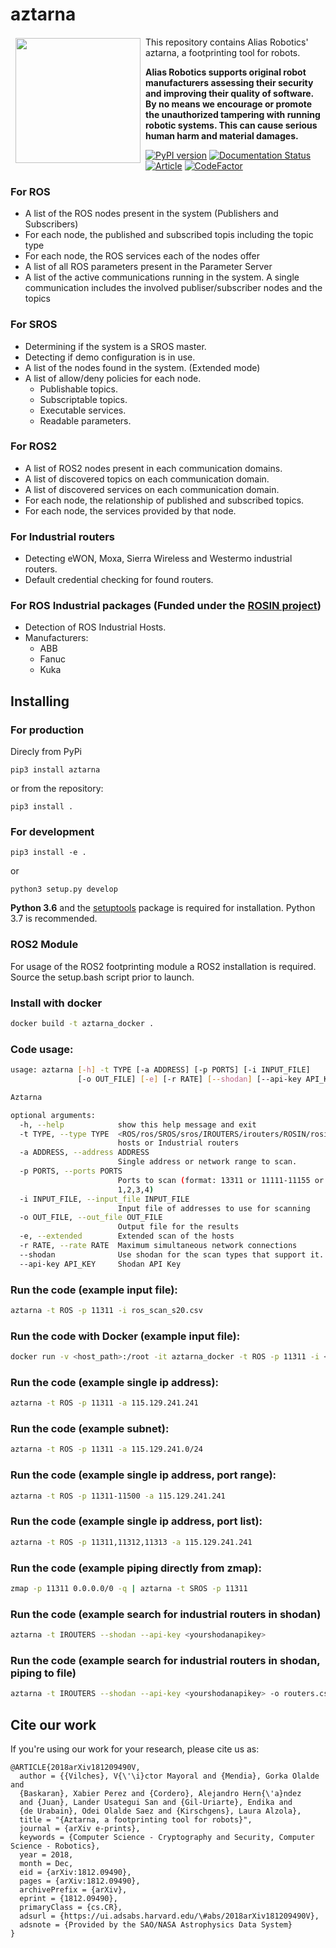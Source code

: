 # aztarna
<a href="http://www.aliasrobotics.com"><img src="https://aliasrobotics.com/images/logo.png" align="left" hspace="8" vspace="2" width="200"></a>

This repository contains Alias Robotics' aztarna, a footprinting tool for robots.

**Alias Robotics supports original robot manufacturers assessing their security and improving their quality of software. By no means we encourage or promote the unauthorized tampering with running robotic systems. This can cause serious human harm and material damages.**

[![PyPI version](https://badge.fury.io/py/aztarna.svg)](https://badge.fury.io/py/aztarna)   [![Documentation Status](https://readthedocs.org/projects/aztarna/badge/?version=latest)](https://aztarna.readthedocs.io/en/latest/?badge=latest)    [![Article](https://img.shields.io/badge/article-arxiv%3A1812.09490-red.svg)](https://arxiv.org/pdf/1812.09490.pdf) [![CodeFactor](https://www.codefactor.io/repository/github/aliasrobotics/aztarna/badge/master)](https://www.codefactor.io/repository/github/aliasrobotics/aztarna/overview/master)


### For ROS
* A list of the ROS nodes present in the system (Publishers and Subscribers)
* For each node, the published and subscribed topis including the topic type
* For each node, the ROS services each of the nodes offer
* A list of all ROS parameters present in the Parameter Server
* A list of the active communications running in the system. A single communication includes the involved publiser/subscriber nodes and the topics

### For SROS
* Determining if the system is a SROS master.
* Detecting if demo configuration is in use.
* A list of the nodes found in the system. (Extended mode)
* A list of allow/deny policies for each node.
  * Publishable topics.
  * Subscriptable topics.
  * Executable services.
  * Readable parameters.
  
  
### For ROS2
* A list of ROS2 nodes present in each communication domains.
* A list of discovered topics on each communication domain.
* A list of discovered services on each communication domain.
* For each node, the relationship of published and subscribed topics.
* For each node, the services provided by that node.

### For Industrial routers
*  Detecting eWON, Moxa, Sierra Wireless and Westermo industrial routers.
*  Default credential checking for found routers.

### For ROS Industrial packages **(Funded under the [ROSIN project](http://rosin-project.eu/))**
* Detection of ROS Industrial Hosts.
* Manufacturers:
    * ABB
    * Fanuc
    * Kuka
        

## Installing
### For production
Direcly from PyPi
```
pip3 install aztarna
```
or from the repository:
```
pip3 install .
```

### For development
```
pip3 install -e .
```
or
```
python3 setup.py develop
```
**Python 3.6** and the [setuptools](https://pypi.org/project/setuptools/) package is required for installation. 
Python 3.7 is recommended.


### ROS2 Module

For usage of the ROS2 footprinting module a ROS2 installation is required. Source the setup.bash script prior to launch.

### Install with docker
```bash
docker build -t aztarna_docker .
```

### Code usage:

```bash
usage: aztarna [-h] -t TYPE [-a ADDRESS] [-p PORTS] [-i INPUT_FILE]
               [-o OUT_FILE] [-e] [-r RATE] [--shodan] [--api-key API_KEY]

Aztarna

optional arguments:
  -h, --help            show this help message and exit
  -t TYPE, --type TYPE  <ROS/ros/SROS/sros/IROUTERS/irouters/ROSIN/rosin> Scan ROS, SROS
                        hosts or Industrial routers
  -a ADDRESS, --address ADDRESS
                        Single address or network range to scan.
  -p PORTS, --ports PORTS   
                        Ports to scan (format: 13311 or 11111-11155 or
                        1,2,3,4)
  -i INPUT_FILE, --input_file INPUT_FILE
                        Input file of addresses to use for scanning
  -o OUT_FILE, --out_file OUT_FILE
                        Output file for the results
  -e, --extended        Extended scan of the hosts
  -r RATE, --rate RATE  Maximum simultaneous network connections
  --shodan              Use shodan for the scan types that support it.
  --api-key API_KEY     Shodan API Key

```

### Run the code (example input file):

```bash
aztarna -t ROS -p 11311 -i ros_scan_s20.csv
```

### Run the code with Docker (example input file):
```bash
docker run -v <host_path>:/root -it aztarna_docker -t ROS -p 11311 -i <input_file>
```

### Run the code (example single ip address):

```bash
aztarna -t ROS -p 11311 -a 115.129.241.241
```

### Run the code (example subnet):

```bash
aztarna -t ROS -p 11311 -a 115.129.241.0/24
```

### Run the code (example single ip address, port range):

```bash
aztarna -t ROS -p 11311-11500 -a 115.129.241.241
```

### Run the code (example single ip address, port list):

```bash
aztarna -t ROS -p 11311,11312,11313 -a 115.129.241.241
```

### Run the code (example piping directly from zmap):

```bash
zmap -p 11311 0.0.0.0/0 -q | aztarna -t SROS -p 11311
```

### Run the code (example search for industrial routers in shodan)
```bash
aztarna -t IROUTERS --shodan --api-key <yourshodanapikey>
```

### Run the code (example search for industrial routers in shodan, piping to file)
```bash
aztarna -t IROUTERS --shodan --api-key <yourshodanapikey> -o routers.csv
```
## Cite our work
If you're using our work for your research, please cite us as:
```
@ARTICLE{2018arXiv181209490V,
  author = {{Vilches}, V{\'\i}ctor Mayoral and {Mendia}, Gorka Olalde and
  {Baskaran}, Xabier Perez and {Cordero}, Alejandro Hern{\'a}ndez
  and {Juan}, Lander Usategui San and {Gil-Uriarte}, Endika and
  {de Urabain}, Odei Olalde Saez and {Kirschgens}, Laura Alzola},
  title = "{Aztarna, a footprinting tool for robots}",
  journal = {arXiv e-prints},
  keywords = {Computer Science - Cryptography and Security, Computer Science - Robotics},
  year = 2018,
  month = Dec,
  eid = {arXiv:1812.09490},
  pages = {arXiv:1812.09490},
  archivePrefix = {arXiv},
  eprint = {1812.09490},
  primaryClass = {cs.CR},
  adsurl = {https://ui.adsabs.harvard.edu/\#abs/2018arXiv181209490V},
  adsnote = {Provided by the SAO/NASA Astrophysics Data System}
}
```
